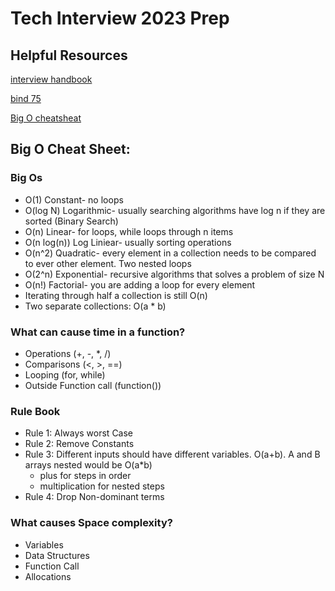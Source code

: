 # Tech Interview 2023 Prep

## Helpful Resources

[interview handbook](https://www.techinterviewhandbook.org/best-practice-questions/)

[bind 75](https://leetcode.com/discuss/general-discussion/460599/blind-75-leetcode-questions)

[Big O cheatsheat](https://www.bigocheatsheet.com/)

## Big O Cheat Sheet:

### Big Os

- O(1) Constant- no loops
- O(log N) Logarithmic- usually searching algorithms have log n if they are sorted (Binary Search)
- O(n) Linear- for loops, while loops through n items
- O(n log(n)) Log Liniear- usually sorting operations
- O(n^2) Quadratic- every element in a collection needs to be compared to ever other element. Two
nested loops
- O(2^n) Exponential- recursive algorithms that solves a problem of size N
- O(n!) Factorial- you are adding a loop for every element
- Iterating through half a collection is still O(n)
- Two separate collections: O(a * b)

### What can cause time in a function?

- Operations (+, -, *, /)
- Comparisons (<, >, ==)
- Looping (for, while)
- Outside Function call (function())

### Rule Book
- Rule 1: Always worst Case
- Rule 2: Remove Constants
- Rule 3: Different inputs should have different variables. O(a+b). A and B arrays nested would be
O(a*b)
  - plus for steps in order
  - multiplication for nested steps
- Rule 4: Drop Non-dominant terms

### What causes Space complexity?
- Variables
- Data Structures
- Function Call
- Allocations